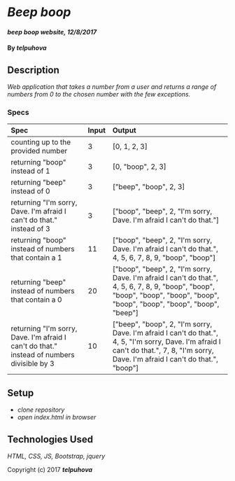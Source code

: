 # _Beep boop_

#### _beep boop website, 12/8/2017_

#### By _**telpuhova**_

## Description

_Web application that takes a number from a user and returns a range of numbers from 0 to the chosen number with the few exceptions._

### Specs
| Spec | Input | Output |
| :-------------     | :------------- | :------------- |
| counting up to the provided number | 3 | [0, 1, 2, 3] |
| returning "boop" instead of 1 | 3 | [0, "boop", 2, 3] |
| returning "beep" instead of 0 | 3 | ["beep", "boop", 2, 3] |
| returning "I'm sorry, Dave. I'm afraid I can't do that." instead of 3 | 3 | ["boop", "beep", 2, "I'm sorry, Dave. I'm afraid I can't do that."] |
| returning "boop" instead of numbers that contain a 1 | 11 | ["boop", "beep", 2, "I'm sorry, Dave. I'm afraid I can't do that.", 4, 5, 6, 7, 8, 9, "boop", "boop"] |
| returning "beep" instead of numbers that contain a 0 | 20 | ["boop", "beep", 2, "I'm sorry, Dave. I'm afraid I can't do that.", 4, 5, 6, 7, 8, 9, "boop", "boop", "boop", "boop", "boop", "boop", "boop", "boop", "boop", "boop", "beep"] |
| returning "I'm sorry, Dave. I'm afraid I can't do that." instead of numbers divisible by 3 | 10 | ["beep", "boop", 2, "I'm sorry, Dave. I'm afraid I can't do that.", 4, 5, "I'm sorry, Dave. I'm afraid I can't do that.", 7, 8, "I'm sorry, Dave. I'm afraid I can't do that.", "boop"] |


## Setup

* _clone repository_
* _open index.html in browser_

## Technologies Used

_HTML, CSS, JS, Bootstrap, jquery_

Copyright (c) 2017 **_telpuhova_**
